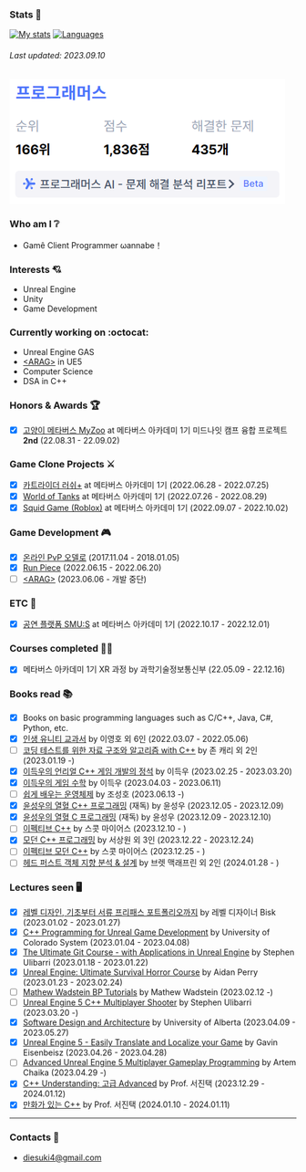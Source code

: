 ### Stats :muscle:
[![My stats](https://github-readme-stats.vercel.app/api?username=diesuki4&hide=issues&show_icons=true)](https://github.com/anuraghazra/github-readme-stats)
[![Languages](https://github-readme-stats.vercel.app/api/top-langs/?username=diesuki4&layout=compact)](https://github.com/anuraghazra/github-readme-stats)
###### Last updated: 2023.09.10
![programmers](https://raw.githubusercontent.com/diesuki4/diesuki4/main/programmers.png)

### Who am I :grey_question:
- Gamê Client Programmer ωannabe！

### Interests :cupid:
- Unreal Engine
- Unity
- Game Development

### Currently working on :octocat:
- Unreal Engine GAS
- [&lt;ARAG&gt;](https://github.com/diesuki4/ARAG) in UE5
- Computer Science
- DSA in C++

### Honors & Awards :trophy:
- [x] [고양이 메타버스 MyZoo](https://github.com/diesuki4/MTVSAC_MYZOO)<!--(https://mtvs.kr/user/project/view?bbsCd=BBS_00007&bbscCd=BBSC_00416)--> at 메타버스 아카데미 1기 미드나잇 캠프 융합 프로젝트 **2nd** (22.08.31 - 22.09.02)

### Game Clone Projects :crossed_swords:
- [x] [카트라이더 러쉬+](https://github.com/diesuki4/Clone-KartRider_Rush_Plus)<!--(https://mtvs.kr/user/project/view?bbsCd=BBS_00007&bbscCd=BBSC_00218)--> at 메타버스 아카데미 1기 (2022.06.28 - 2022.07.25)
- [x] [World of Tanks](https://github.com/diesuki4/Clone-World_of_Tanks)<!--(https://mtvs.kr/user/project/view?bbsCd=BBS_00007&bbscCd=BBSC_00344)--> at 메타버스 아카데미 1기 (2022.07.26 - 2022.08.29)
- [x] [Squid Game (Roblox)](https://github.com/diesuki4/KBYJ_Squid_Game)<!--(https://mtvs.kr/user/project/view?bbsCd=BBS_00007&bbscCd=BBSC_00533)--> at 메타버스 아카데미 1기 (2022.09.07 - 2022.10.02)

### Game Development :video_game:
- [x] [온라인 PvP 오델로](https://github.com/diesuki4/Online_PvP_Othello) (2017.11.04 - 2018.01.05)
- [x] [Run Piece](https://github.com/diesuki4/3DGPAPP_Run_Piece) (2022.06.15 - 2022.06.20)
- [ ] [&lt;ARAG&gt;](https://github.com/diesuki4/ARAG) (2023.06.06 - 개발 중단)

### ETC :abacus:
- [x] [공연 플랫폼 SMU:S](https://github.com/diesuki4/MTVSAC_SMUS) at 메타버스 아카데미 1기 (2022.10.17 - 2022.12.01)

### Courses completed :man_technologist:
- [x] 메타버스 아카데미 1기 XR 과정 by 과학기술정보통신부 (22.05.09 - 22.12.16)

### Books read :books:
- [x] Books on basic programming languages such as C/C++, Java, C#, Python, etc.
- [x] [인생 유니티 교과서](https://www.aladin.co.kr/shop/wproduct.aspx?ItemId=239735810) by 이영호 외 6인 (2022.03.07 - 2022.05.06)
- [ ] [코딩 테스트를 위한 자료 구조와 알고리즘 with C++](https://www.aladin.co.kr/shop/wproduct.aspx?ItemId=257288899) by 존 캐리 외 2인 (2023.01.19 -)
- [x] [이득우의 언리얼 C++ 게임 개발의 정석](https://www.aladin.co.kr/shop/wproduct.aspx?ItemId=171000871) by 이득우 (2023.02.25 - 2023.03.20)
- [x] [이득우의 게임 수학](https://www.aladin.co.kr/shop/wproduct.aspx?ItemId=288583719) by 이득우 (2023.04.03 - 2023.06.11)
- [ ] [쉽게 배우는 운영체제](https://www.aladin.co.kr/shop/wproduct.aspx?ItemId=153419028) by 조성호 (2023.06.13 -)
- [x] [윤성우의 열혈 C++ 프로그래밍](https://www.aladin.co.kr/shop/wproduct.aspx?ItemId=6960708) (재독) by 윤성우 (2023.12.05 - 2023.12.09)
- [x] [윤성우의 열혈 C 프로그래밍](https://www.aladin.co.kr/shop/wproduct.aspx?ItemId=8016119) (재독) by 윤성우 (2023.12.09 - 2023.12.10)
- [ ] [이펙티브 C++](https://www.aladin.co.kr/shop/wproduct.aspx?ItemId=58951705) by 스콧 마이어스 (2023.12.10 - )
- [x] [모던 C++ 프로그래밍](https://www.aladin.co.kr/shop/wproduct.aspx?itemid=42134317) by 서상원 외 3인 (2023.12.22 - 2023.12.24)
- [ ] [이펙티브 모던 C++](https://www.aladin.co.kr/shop/wproduct.aspx?ItemId=66541334) by 스콧 마이어스 (2023.12.25 - )
- [ ] [헤드 퍼스트 객체 지향 분석 & 설계](https://www.aladin.co.kr/shop/wproduct.aspx?ItemId=925897) by 브렛 맥래프린 외 2인 (2024.01.28 - )

### Lectures seen :desktop_computer:
- [x] [레벨 디자인, 기초부터 서류 프리패스 포트폴리오까지](https://coloso.co.kr/products/gamegraphic-bisk) by 레벨 디자이너 Bisk (2023.01.02 - 2023.01.27)
- [x] [C++ Programming for Unreal Game Development](https://www.coursera.org/specializations/cplusplusunrealgamedevelopment) by University of Colorado System (2023.01.04 - 2023.04.08)
- [x] [The Ultimate Git Course - with Applications in Unreal Engine](https://www.udemy.com/course/the-ultimate-git-course-with-applications-in-unreal-engine/) by Stephen Ulibarri (2023.01.18 - 2023.01.22)
- [x] [Unreal Engine: Ultimate Survival Horror Course](https://www.udemy.com/course/unreal-engine-ultimate-survival-horror-course/) by Aidan Perry (2023.01.23 - 2023.02.24)
- [ ] [Mathew Wadstein BP Tutorials](https://www.youtube.com/watch?v=mP8HJkccCzw&list=UULFOVfF7PfLbRdVEm0hONTrNQ) by Mathew Wadstein (2023.02.12 -)
- [ ] [Unreal Engine 5 C++ Multiplayer Shooter](https://www.udemy.com/course/unreal-engine-5-cpp-multiplayer-shooter/) by Stephen Ulibarri (2023.03.20 -)
- [x] [Software Design and Architecture](https://www.coursera.org/specializations/software-design-architecture) by University of Alberta (2023.04.09 - 2023.05.27)
- [x] [Unreal Engine 5 - Easily Translate and Localize your Game](https://www.udemy.com/course/ue5-translaitons-course/) by Gavin Eisenbeisz (2023.04.26 - 2023.04.28)
- [ ] [Advanced Unreal Engine 5 Multiplayer Gameplay Programming](https://www.udemy.com/course/advanced-unreal-engine-5-multiplayer-gameplay-programming/) by Artem Chaika (2023.04.29 -)
- [x] [C++ Understanding: 고급 Advanced](https://www.youtube.com/watch?v=769ZUgW3Eo8&list=PLrrTotxaO6khn83BjtBN-1HMDc9MZ__yt&index=1) by Prof. 서진택 (2023.12.29 - 2024.01.12)
- [x] [만화가 있는 C++](https://www.youtube.com/watch?v=1RWk7U8MF4M&list=PLrrTotxaO6kiFzuKfSHy3t-zOZNXSGGAE&index=1) by Prof. 서진택 (2024.01.10 - 2024.01.11)

<!--### Seminars attended :man_teacher:
- [x] [언리얼 엔진 콘텐츠 개발 단기 무료특강](https://onoffmix.com/event/252710) by ARA XR Lab (2022.03.26)-->
----

### Contacts :email:
- diesuki4@gmail.com
